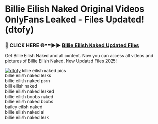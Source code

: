 # Billie Eilish Naked Original Videos 0nlyFans Leaked - Files Updated! (dtofy)

<h3>🔴 CLICK HERE 🌐==►► <a href="https://tinyurl.com/up5wt9bj" rel="nofollow">Billie Eilish Naked Updated Files</a></h3>

Get Billie Eilish Naked and all content. Now you can access all videos and pictures of Billie Eilish Naked. New Updated Files 2025!

[![dtofy](https://i.imgur.com/ABiUzMV.gif)](https://tinyurl.com/up5wt9bj)
billie eilish naked pics<br>
billie eilish naked leaks<br>
billie eilish naked porn<br>
billi eilish naked<br>
billie eilish naked leaked<br>
billie eilish boobs naked<br>
billie eilish naked boobs<br>
bailey eilish naked<br>
billie eilish naked ai<br>
billie eilish naked leak